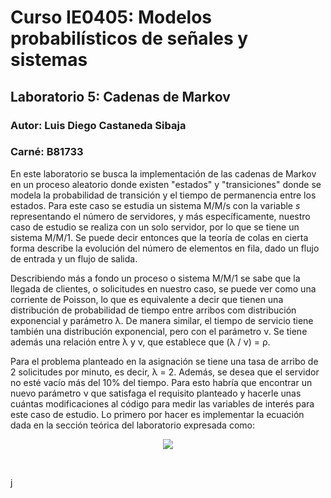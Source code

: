 # Curso IE0405: Modelos probabilísticos de señales y sistemas
## Laboratorio 5: Cadenas de Markov
### Autor: Luis Diego Castaneda Sibaja 
### Carné: B81733

En este laboratorio se busca la implementación de las cadenas de Markov en un proceso aleatorio donde existen "estados" y "transiciones" donde se modela la probabilidad de transición y el tiempo de permanencia entre los estados. Para este caso se estudia un sistema M/M/s con la variable *s* representando el número de servidores, y más específicamente, nuestro caso de estudio se realiza con un solo servidor, por lo que se tiene un sistema M/M/1. Se puede decir entonces que la teoría de colas en cierta forma describe la evolución del número de elementos en fila, dado un flujo de entrada y un flujo de salida. <br/>

Describiendo más a fondo un proceso o sistema M/M/1 se sabe que la llegada de clientes, o solicitudes en nuestro caso, se puede ver como una corriente de Poisson, lo que es equivalente a decir que tienen una distribución de probabilidad de tiempo entre arribos com distribución exponencial y parámetro &lambda;. De manera similar, el tiempo de servicio tiene también una distribución exponencial, pero con el parámetro &nu;. Se tiene además una relación entre &lambda; y &nu;, que establece que (&lambda; / &nu;) = &rho;. <br/>

Para el problema planteado en la asignación se tiene una tasa de arribo de 2 solicitudes por minuto, es decir, &lambda; = 2. Además, se desea que el servidor no esté vacío más del 10% del tiempo. Para esto habría que encontrar un nuevo parámetro &nu; que satisfaga el requisito planteado y hacerle unas cuántas modificaciones al código para medir las variables de interés para este caso de estudio. Lo primero por hacer es implementar la ecuación dada en la sección teórica del laboratorio expresada como: <br/>

 <p align="center">
    <img src="https://render.githubusercontent.com/render/math?math=P("1 o más clientes en el sistema") = &rho = \frac{&lambda}{&nu} <= 0.90">
  </p> <br/>
  
  j
